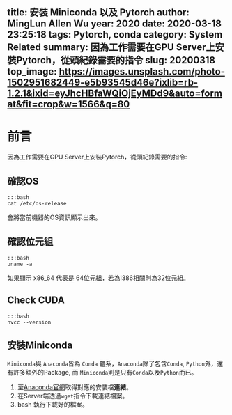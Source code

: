 title: 安裝 Miniconda 以及 Pytorch
author: MingLun Allen Wu
year: 2020
date: 2020-03-18 23:25:18
tags: Pytorch, conda
category: System Related
summary: 因為工作需要在GPU Server上安裝Pytorch，從頭紀錄需要的指令
slug: 20200318
top_image: https://images.unsplash.com/photo-1502951682449-e5b93545d46e?ixlib=rb-1.2.1&ixid=eyJhcHBfaWQiOjEyMDd9&auto=format&fit=crop&w=1566&q=80
---
# 前言

因為工作需要在GPU Server上安裝Pytorch，從頭紀錄需要的指令:
<!--more-->

## 確認OS
    :::bash
    cat /etc/os-release


會將當前機器的OS資訊顯示出來。

## 確認位元組
    :::bash
    uname -a

如果顯示 x86_64 代表是 64位元組，若為i386相關則為32位元組。

## Check CUDA
    :::bash
    nvcc --version



## 安裝Miniconda

`Miniconda`與 `Anaconda`皆為 `Conda` 體系，`Anaconda`除了包含`Conda`, `Python`外，還有許多額外的Package, 而 `Miniconda`則是只有`Conda`以及`Python`而已。

1. 至[Anaconda官網](https://docs.conda.io/en/latest/miniconda.html#linux-installers)取得對應的安裝檔**連結**。
2. 在Server端透過`wget`指令下載連結檔案。
3. bash 執行下載好的檔案。